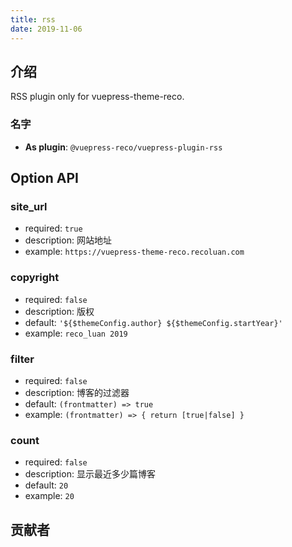 ```yaml
---
title: rss
date: 2019-11-06
---
```


## 介绍 <GitHubLink repo="vuepress-reco/vuepress-plugin-rss"/>

RSS plugin only for vuepress-theme-reco.

### 名字

- **As plugin**: `@vuepress-reco/vuepress-plugin-rss`

## Option API

### site_url

- required: `true`
- description: 网站地址
- example: `https://vuepress-theme-reco.recoluan.com`

### copyright

- required: `false`
- description: 版权
- default: `'${$themeConfig.author} ${$themeConfig.startYear}'`
- example: `reco_luan 2019`

### filter

- required: `false`
- description: 博客的过滤器
- default: `(frontmatter) => true`
- example: `(frontmatter) => { return [true|false] }`

### count

- required: `false`
- description: 显示最近多少篇博客
- default: `20`
- example: `20`

## 贡献者

<Contributors user="vuepress-reco" repo="vuepress-plugin-rss"></Contributors>
